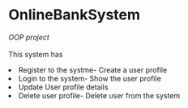 # OnlineBankSystem

<i>OOP project</i>
<br><br>
This system has

<li>Register to the systme- Create a user profile</li>
<li>Login to the system- Show the user profile</li>
<li>Update User profile details</li>
<li>Delete user profile- Delete user from the system</li>
